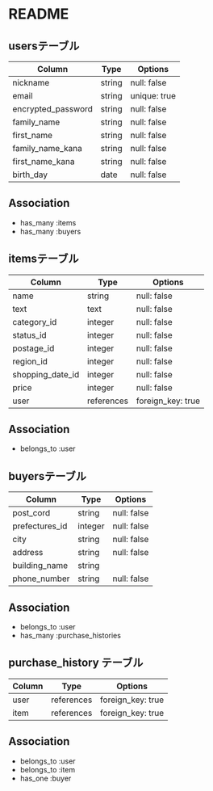 # README

## usersテーブル

| Column             |  Type  | Options      |
| ------------------ | ------ | -----------  | 
| nickname           | string | null: false  |
| email              | string | unique: true |
| encrypted_password | string | null: false  |
| family_name        | string | null: false  |
| first_name         | string | null: false  |
| family_name_kana   | string | null: false  |
| first_name_kana    | string | null: false  |
| birth_day          | date   | null: false  |

## Association
- has_many :items
- has_many :buyers



## itemsテーブル

| Column           |  Type      | Options           |
| ---------------- | ---------  | ----------------- |
| name             | string     | null: false       |
| text             | text       | null: false       |
| category_id      | integer    | null: false       |
| status_id        | integer    | null: false       |
| postage_id       | integer    | null: false       |
| region_id        | integer    | null: false       |
| shopping_date_id | integer    | null: false       |
| price            | integer    | null: false       |
| user             | references | foreign_key: true |
## Association
- belongs_to :user





## buyersテーブル

| Column         |  Type     | Options           |
| -------------- | --------- | ----------------- |
| post_cord      | string    | null: false       |
| prefectures_id | integer   | null: false       |
| city           | string    | null: false       |
| address        | string    | null: false       |
| building_name  | string    |                   |
| phone_number   | string    | null: false       |

## Association
- belongs_to :user
- has_many :purchase_histories



## purchase_history テーブル

| Column         |  Type      | Options           |
| -------------- | ---------- | ----------------- |
| user           | references | foreign_key: true |
| item           | references | foreign_key: true |

## Association
- belongs_to :user
- belongs_to :item
- has_one    :buyer